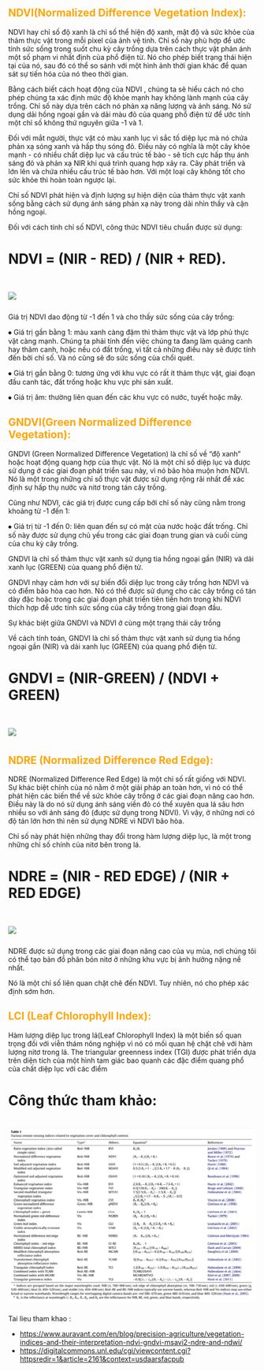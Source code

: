 
<h2 style="color:Orange;"> NDVI(Normalized Difference Vegetation Index): </h2>
NDVI hay chỉ số độ xanh là chỉ số thể hiện độ xanh, mật độ và sức khỏe của thảm thực vật trong mỗi pixel của ảnh vệ tinh.
Chỉ số này phù hợp để ước tính sức sống trong suốt chu kỳ cây trồng dựa trên cách thực vật phản ánh một số phạm vi nhất định của phổ điện từ. Nó cho phép biết trạng thái hiện tại của nó, sau đó có thể so sánh với một hình ảnh thời gian khác để quan sát sự tiến hóa của nó theo thời gian.

Bằng cách biết cách hoạt động của NDVI , chúng ta sẽ hiểu cách nó cho phép chúng ta xác định mức độ khỏe mạnh hay không lành mạnh của cây trồng. Chỉ số này dựa trên cách nó phản xạ năng lượng và ánh sáng. Nó sử dụng dải hồng ngoại gần và dải màu đỏ của quang phổ điện từ để ước tính một chỉ số không thứ nguyên giữa -1 và 1.

Đối với mắt người, thực vật có màu xanh lục vì sắc tố diệp lục mà nó chứa phản xạ sóng xanh và hấp thụ sóng đỏ. Điều này có nghĩa là một cây khỏe mạnh - có nhiều chất diệp lục và cấu trúc tế bào - sẽ tích cực hấp thụ ánh sáng đỏ và phản xạ NIR khi quá trình quang hợp xảy ra. Cây phát triển và lớn lên và chứa nhiều cấu trúc tế bào hơn. Với một loại cây không tốt cho sức khỏe thì hoàn toàn ngược lại.

Chỉ số NDVI phát hiện và định lượng sự hiện diện của thảm thực vật xanh sống bằng cách sử dụng ánh sáng phản xạ này trong dải nhìn thấy và cận hồng ngoại.

Đối với cách tính chỉ số NDVI, công thức NDVI tiêu chuẩn được sử dụng:

<h1 >NDVI = (NIR - RED) / (NIR + RED). </h1>

<h1> <img src="https://www.auravant.com/wp-content/uploads/2021/07/NDVI-values-by-crop-condition.jpeg"></h1>

Giá trị NDVI dao động từ -1 đến 1 và cho thấy sức sống của cây trồng:

⦁ Giá trị gần bằng 1: màu xanh càng đậm thì thảm thực vật và lớp phủ thực vật càng mạnh. Chúng ta phải tính đến việc chúng ta đang làm quảng canh hay thâm canh, hoặc nếu có đất trống, vì tất cả những điều này sẽ được tính đến bởi chỉ số. Và nó cũng sẽ đo sức sống của chổi quét.

⦁ Giá trị gần bằng 0: tương ứng với khu vực có rất ít thảm thực vật, giai đoạn đầu canh tác, đất trống hoặc khu vực phi sản xuất.

⦁ Giá trị âm: thường liên quan đến các khu vực có nước, tuyết hoặc mây.

<h2 style="color:Orange;">GNDVI(Green Normalized Difference Vegetation):</h2>
GNDVI (Green Normalized Difference Vegetation) là chỉ số về “độ xanh” hoặc hoạt động quang hợp của thực vật. Nó là một chỉ số diệp lục và được sử dụng ở các giai đoạn phát triển sau này, vì nó bão hòa muộn hơn NDVI. Nó là một trong những chỉ số thực vật được sử dụng rộng rãi nhất để xác định sự hấp thụ nước và nitơ trong tán cây trồng.

Cũng như NDVI, các giá trị được cung cấp bởi chỉ số này cũng nằm trong khoảng từ -1 đến 1:

⦁ Giá trị từ -1 đến 0: liên quan đến sự có mặt của nước hoặc đất trống. Chỉ số này được sử dụng chủ yếu trong các giai đoạn trung gian và cuối cùng của chu kỳ cây trồng.

GNDVI là chỉ số thảm thực vật xanh sử dụng tia hồng ngoại gần (NIR) và dải xanh lục (GREEN) của quang phổ điện từ.

GNDVI nhạy cảm hơn với sự biến đổi diệp lục trong cây trồng hơn NDVI và có điểm bão hòa cao hơn. Nó có thể được sử dụng cho các cây trồng có tán dày đặc hoặc trong các giai đoạn phát triển tiên tiến hơn trong khi NDVI thích hợp để ước tính sức sống của cây trồng trong giai đoạn đầu.

Sự khác biệt giữa GNDVI và NDVI ở cùng một trạng thái cây trồng

Về cách tính toán, GNDVI là chỉ số thảm thực vật xanh sử dụng tia hồng ngoại gần (NIR) và dải xanh lục (GREEN) của quang phổ điện từ.

<h1>GNDVI = (NIR-GREEN) / (NDVI + GREEN)<h1>


<h1> <img src="https://www.auravant.com/wp-content/uploads/2021/07/GNDVI-vs-NDVI-differences-at-same-crop-status.png"> </h1>



<h2 style="color:Orange;">NDRE (Normalized Difference Red Edge):</h2>
NDRE (Normalized Difference Red Edge) là một chỉ số rất giống với NDVI. Sự khác biệt chính của nó nằm ở một giải pháp an toàn hơn, vì nó có thể phát hiện các biến thể về sức khỏe cây trồng ở các giai đoạn nâng cao hơn. Điều này là do nó sử dụng ánh sáng viền đỏ có thể xuyên qua lá sâu hơn nhiều so với ánh sáng đỏ (được sử dụng trong NDVI). Vì vậy, ở những nơi có độ tán lớn hơn thì nên sử dụng NDRE vì NDVI bão hòa.

Chỉ số này phát hiện những thay đổi trong hàm lượng diệp lục, là một trong những chỉ số chính của nitơ bên trong lá.

<h1> NDRE = (NIR - RED EDGE) / (NIR + RED EDGE) </h1>

<h1> <img src="https://imgs.search.brave.com/FkcAlu7J0gYXG6x2vAeKi50AfQfEQ59WDnnPi7g7k8Q/rs:fit:514:322:1/g:ce/aHR0cDovL2V1bWV0/cmFpbi5vcmcvZGF0/YS8zLzM2L2ZsYXNo/LzM2LmpwZw" > </h1>
NDRE được sử dụng trong các giai đoạn nâng cao của vụ mùa, nơi chúng tôi có thể tạo bản đồ phân bón nitơ ở những khu vực bị ảnh hưởng nặng nề nhất.

Nó là một chỉ số liên quan chặt chẽ đến NDVI. Tuy nhiên, nó cho phép xác định sớm hơn.

 <h2 style="color:Orange;">LCI (Leaf Chlorophyll Index):</h2>
Hàm lượng diệp lục  trong lá(Leaf Chlorophyll Index) là một biến số quan trọng đối với viễn thám nông nghiệp vì nó có mối quan hệ chặt chẽ với hàm lượng nitơ trong lá. The triangular greenness index (TGI) được phát triển dựa trên diện tích của một hình tam giác bao quanh các đặc điểm quang phổ của chất diệp lục với các điểm


 <h1>Công thức tham khảo:</h1>
 <h1> <img src="https://github.com/BLOC3AN/NDVI-rtr/blob/main/Cong_thuc_NDVI.png?raw=true" > </h1>

Tai lieu tham khao : 
- https://www.auravant.com/en/blog/precision-agriculture/vegetation-indices-and-their-interpretation-ndvi-gndvi-msavi2-ndre-and-ndwi/
- https://digitalcommons.unl.edu/cgi/viewcontent.cgi?httpsredir=1&article=2161&context=usdaarsfacpub
